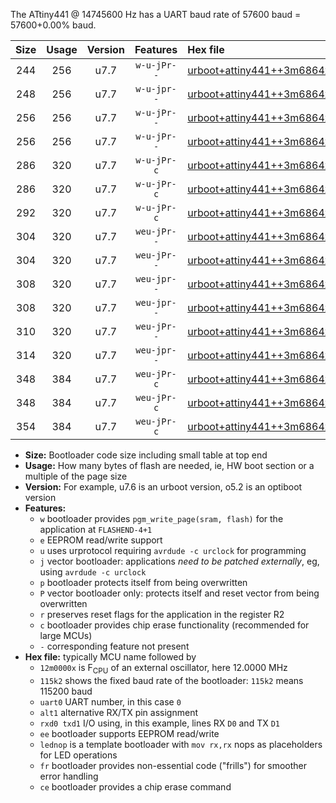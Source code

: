 The ATtiny441 @ 14745600 Hz has a UART baud rate of 57600 baud = 57600+0.00% baud.

|Size|Usage|Version|Features|Hex file|
|:-:|:-:|:-:|:-:|:--|
|244|256|u7.7|`w-u-jPr--`|[urboot+attiny441++3m6864x+++14k4_uart0_alt1_rxb2_txa7_lednop.hex](https://raw.githubusercontent.com/stefanrueger/urboot.hex/main/mcus/attiny441/external_oscillator/fcpu++3m6864_Hz/br+++14k4_bps/urboot+attiny441++3m6864x+++14k4_uart0_alt1_rxb2_txa7_lednop.hex)|
|248|256|u7.7|`w-u-jpr--`|[urboot+attiny441++3m6864x+++14k4_uart0_alt1_rxb2_txa7_lednop_fr.hex](https://raw.githubusercontent.com/stefanrueger/urboot.hex/main/mcus/attiny441/external_oscillator/fcpu++3m6864_Hz/br+++14k4_bps/urboot+attiny441++3m6864x+++14k4_uart0_alt1_rxb2_txa7_lednop_fr.hex)|
|256|256|u7.7|`w-u-jPr--`|[urboot+attiny441++3m6864x+++14k4_uart0_rxa2_txa1_lednop_fr.hex](https://raw.githubusercontent.com/stefanrueger/urboot.hex/main/mcus/attiny441/external_oscillator/fcpu++3m6864_Hz/br+++14k4_bps/urboot+attiny441++3m6864x+++14k4_uart0_rxa2_txa1_lednop_fr.hex)|
|256|256|u7.7|`w-u-jPr--`|[urboot+attiny441++3m6864x+++14k4_uart1_rxa4_txa5_lednop_fr.hex](https://raw.githubusercontent.com/stefanrueger/urboot.hex/main/mcus/attiny441/external_oscillator/fcpu++3m6864_Hz/br+++14k4_bps/urboot+attiny441++3m6864x+++14k4_uart1_rxa4_txa5_lednop_fr.hex)|
|286|320|u7.7|`w-u-jPr-c`|[urboot+attiny441++3m6864x+++14k4_uart0_rxa2_txa1_lednop_fr_ce.hex](https://raw.githubusercontent.com/stefanrueger/urboot.hex/main/mcus/attiny441/external_oscillator/fcpu++3m6864_Hz/br+++14k4_bps/urboot+attiny441++3m6864x+++14k4_uart0_rxa2_txa1_lednop_fr_ce.hex)|
|286|320|u7.7|`w-u-jPr-c`|[urboot+attiny441++3m6864x+++14k4_uart1_rxa4_txa5_lednop_fr_ce.hex](https://raw.githubusercontent.com/stefanrueger/urboot.hex/main/mcus/attiny441/external_oscillator/fcpu++3m6864_Hz/br+++14k4_bps/urboot+attiny441++3m6864x+++14k4_uart1_rxa4_txa5_lednop_fr_ce.hex)|
|292|320|u7.7|`w-u-jPr-c`|[urboot+attiny441++3m6864x+++14k4_uart0_alt1_rxb2_txa7_lednop_fr_ce.hex](https://raw.githubusercontent.com/stefanrueger/urboot.hex/main/mcus/attiny441/external_oscillator/fcpu++3m6864_Hz/br+++14k4_bps/urboot+attiny441++3m6864x+++14k4_uart0_alt1_rxb2_txa7_lednop_fr_ce.hex)|
|304|320|u7.7|`weu-jPr--`|[urboot+attiny441++3m6864x+++14k4_uart0_rxa2_txa1_ee_lednop.hex](https://raw.githubusercontent.com/stefanrueger/urboot.hex/main/mcus/attiny441/external_oscillator/fcpu++3m6864_Hz/br+++14k4_bps/urboot+attiny441++3m6864x+++14k4_uart0_rxa2_txa1_ee_lednop.hex)|
|304|320|u7.7|`weu-jPr--`|[urboot+attiny441++3m6864x+++14k4_uart1_rxa4_txa5_ee_lednop.hex](https://raw.githubusercontent.com/stefanrueger/urboot.hex/main/mcus/attiny441/external_oscillator/fcpu++3m6864_Hz/br+++14k4_bps/urboot+attiny441++3m6864x+++14k4_uart1_rxa4_txa5_ee_lednop.hex)|
|308|320|u7.7|`weu-jpr--`|[urboot+attiny441++3m6864x+++14k4_uart0_rxa2_txa1_ee_lednop_fr.hex](https://raw.githubusercontent.com/stefanrueger/urboot.hex/main/mcus/attiny441/external_oscillator/fcpu++3m6864_Hz/br+++14k4_bps/urboot+attiny441++3m6864x+++14k4_uart0_rxa2_txa1_ee_lednop_fr.hex)|
|308|320|u7.7|`weu-jpr--`|[urboot+attiny441++3m6864x+++14k4_uart1_rxa4_txa5_ee_lednop_fr.hex](https://raw.githubusercontent.com/stefanrueger/urboot.hex/main/mcus/attiny441/external_oscillator/fcpu++3m6864_Hz/br+++14k4_bps/urboot+attiny441++3m6864x+++14k4_uart1_rxa4_txa5_ee_lednop_fr.hex)|
|310|320|u7.7|`weu-jPr--`|[urboot+attiny441++3m6864x+++14k4_uart0_alt1_rxb2_txa7_ee_lednop.hex](https://raw.githubusercontent.com/stefanrueger/urboot.hex/main/mcus/attiny441/external_oscillator/fcpu++3m6864_Hz/br+++14k4_bps/urboot+attiny441++3m6864x+++14k4_uart0_alt1_rxb2_txa7_ee_lednop.hex)|
|314|320|u7.7|`weu-jpr--`|[urboot+attiny441++3m6864x+++14k4_uart0_alt1_rxb2_txa7_ee_lednop_fr.hex](https://raw.githubusercontent.com/stefanrueger/urboot.hex/main/mcus/attiny441/external_oscillator/fcpu++3m6864_Hz/br+++14k4_bps/urboot+attiny441++3m6864x+++14k4_uart0_alt1_rxb2_txa7_ee_lednop_fr.hex)|
|348|384|u7.7|`weu-jPr-c`|[urboot+attiny441++3m6864x+++14k4_uart0_rxa2_txa1_ee_lednop_fr_ce.hex](https://raw.githubusercontent.com/stefanrueger/urboot.hex/main/mcus/attiny441/external_oscillator/fcpu++3m6864_Hz/br+++14k4_bps/urboot+attiny441++3m6864x+++14k4_uart0_rxa2_txa1_ee_lednop_fr_ce.hex)|
|348|384|u7.7|`weu-jPr-c`|[urboot+attiny441++3m6864x+++14k4_uart1_rxa4_txa5_ee_lednop_fr_ce.hex](https://raw.githubusercontent.com/stefanrueger/urboot.hex/main/mcus/attiny441/external_oscillator/fcpu++3m6864_Hz/br+++14k4_bps/urboot+attiny441++3m6864x+++14k4_uart1_rxa4_txa5_ee_lednop_fr_ce.hex)|
|354|384|u7.7|`weu-jPr-c`|[urboot+attiny441++3m6864x+++14k4_uart0_alt1_rxb2_txa7_ee_lednop_fr_ce.hex](https://raw.githubusercontent.com/stefanrueger/urboot.hex/main/mcus/attiny441/external_oscillator/fcpu++3m6864_Hz/br+++14k4_bps/urboot+attiny441++3m6864x+++14k4_uart0_alt1_rxb2_txa7_ee_lednop_fr_ce.hex)|

- **Size:** Bootloader code size including small table at top end
- **Usage:** How many bytes of flash are needed, ie, HW boot section or a multiple of the page size
- **Version:** For example, u7.6 is an urboot version, o5.2 is an optiboot version
- **Features:**
  + `w` bootloader provides `pgm_write_page(sram, flash)` for the application at `FLASHEND-4+1`
  + `e` EEPROM read/write support
  + `u` uses urprotocol requiring `avrdude -c urclock` for programming
  + `j` vector bootloader: applications *need to be patched externally*, eg, using `avrdude -c urclock`
  + `p` bootloader protects itself from being overwritten
  + `P` vector bootloader only: protects itself and reset vector from being overwritten
  + `r` preserves reset flags for the application in the register R2
  + `c` bootloader provides chip erase functionality (recommended for large MCUs)
  + `-` corresponding feature not present
- **Hex file:** typically MCU name followed by
  + `12m0000x` is F<sub>CPU</sub> of an external oscillator, here 12.0000 MHz
  + `115k2` shows the fixed baud rate of the bootloader: `115k2` means 115200 baud
  + `uart0` UART number, in this case `0`
  + `alt1` alternative RX/TX pin assignment
  + `rxd0 txd1` I/O using, in this example, lines RX `D0` and TX `D1`
  + `ee` bootloader supports EEPROM read/write
  + `lednop` is a template bootloader with `mov rx,rx` nops as placeholders for LED operations
  + `fr` bootloader provides non-essential code ("frills") for smoother error handling
  + `ce` bootloader provides a chip erase command
